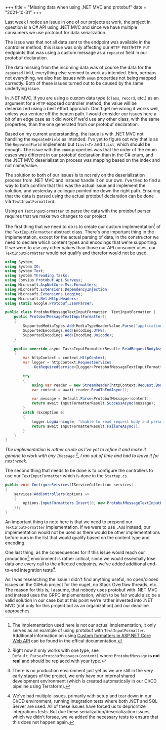 +++
title = "Missing data when using .NET MVC and protobuf"
date = "2021-10-31"
+++

Last week I notice an issue in one of our projects at work, the project in question is a C# API using .NET MVC and since we have multiple consumers we use protobuf for data serialization.

The issue was that not all data sent to the endpoint was available in the controller method, this issue was only affecting our `HTTP POST`/`HTTP PUT` endpoints that was using a custom message as a `repeated` field in our protobuf declaration.

The data missing from the incoming data was of course the data for the `repeated` field, everything else seemed to work as intended. Ehm, perhaps not everything, we also had issues with `enum` properties not being mapped correctly. Both of these issues turned out to be caused by the same underlying issue.

In .NET MVC, if you are using a custom data type (`class`, `record`, etc.) as an argument for a `HTTP` exposed controller method, the value will be deserialized using a best effort approach. Don't get me wrong it works well, unless you venture off the beaten path. I would consider our issues here a bit of an edge case as it did work if we'd use any other class, with the same properties, than the one generated from our protobuf declaration.

Based on my current understanding, the issue is with .NET MVC not handling the `RepeatedField` as intended. I've yet to figure out why that is as the `RepeatedField` implements but `IList<T>` and `IList`, which should be enough. The issue with the `enum` properties was that the order of the enum cases was different in our protobuf declaration than in the C# enum, and the .NET MVC deserialization process was mapping based on the index and not name/value.

The solution to both of our issues is to not rely on the deserialization process from .NET MVC and instead handle it on our own. I've tried to find a way to both confirm that this was the actual issue and implement the solution, and yesterday a collegue pointed me down the right path. Ensuring that the data is parsed using the actual protobuf declaration can be done via `TextInputFormatter`s.

Using an `TextInputFormatter` to parse the data with the protobuf parser requires that we make two changes to our project.

The first thing that we need to do is to create our custom implementation[^1] of the `TextInputFormatter` abstract class. There's one important thing in the implementation, except for the actual parsing of data, in the constructor we need to declare which content types and encodings that we're supporting. If we were to use any other values than those our API consumer uses, our `TextInputFormatter` would not qualify and therefor would not be used.

[^1]: The implementation used here is not our actual implementation, it only serves as an example of using protobuf with `TextInputFormatter`. Additional information on using [Custom formatters in ASP.NET Core Web API](https://docs.microsoft.com/en-us/aspnet/core/web-api/advanced/custom-formatters?view=aspnetcore-5.0) can be found in the offical documentation.

```csharp
using System;
using System.IO;
using System.Text;
using System.Threading.Tasks;
using Comvius.Protobuf.Api.Surveys;
using Microsoft.AspNetCore.Mvc.Formatters;
using Microsoft.Extensions.DependencyInjection;
using Microsoft.Extensions.Logging;
using Microsoft.Net.Http.Headers;
using static Google.Protobuf.JsonParser;

public class ProtobufMessageTextInputFormatter: TextInputFormatter {
    public ProtobufMessageTextInputFormatter()
    {
        SupportedMediaTypes.Add(MediaTypeHeaderValue.Parse("application/json"));
        SupportedEncodings.Add(Encoding.UTF8);
        SupportedEncodings.Add(Encoding.Unicode);
    }

    public override async Task<InputFormatterResult> ReadRequestBodyAsync(InputFormatterContext context, Encoding encoding)
    {
        var httpContext = context.HttpContext;
        var logger = httpContext.RequestServices
            .GetRequiredService<ILogger<ProtobufMessageTextInputFormatter>>()

        try
        {
            using var reader = new StreamReader(httpContext.Request.Body, encoding);
            var content = await reader.ReadToEndAsync();

            var message = Default.Parse<ProtobufMessage>(content);
            return await InputFormatterResult.SuccessAsync(message);
        }
        catch (Exception e)
        {
            logger.LogWarning(e, "Unable to read request body and parse message request");
            return await InputFormatterResult.FailureAsync();
        }
    }
}
```

*The implementation is rather crude as I've yet to refine it and make it generic to work with any `IMessage` [^2], I ran out of time and had to leave it for next week.*

[^2]: Right now it only works with one type, see `Default.Parse<ProtobufMessage>(content)` where `ProtobufMessage` **is not real** and should be replaced with your type.

The second thing that needs to be done is to configure the controllers to use our `TextInputFormatter` which is done in the `Startup.cs`.

```csharp
public void ConfigureServices(IServiceCollection services)
{
    services.AddControllers(options =>
    {
        options.InputFormatters.Insert(0, new ProtobufMessageTextInputFormatter());
    });
}
```

An important thing to note here is that we need to prepend our `TextInputFormatter` implementation. If we were to use `.Add` instead, our implementation would not be used as there would be other implementations before ours in the list that would qualify based on the content type and encoding.

One last thing, as the consequences for if this issue would reach our production[^3] environment is rather critical, since we would essentially lose data one every call to the affected endpoints, we've added additional end-to-end integration tests[^4].

[^3]: There is no production environment just yet as we are still in the very early stages of the project, we only have our internal shared development environment (which is created automatically in our CI/CD pipeline using Terraform).

[^4]: We've had multiple issues, primarily with setup and tear down in our CI/CD environment, running integration tests where both .NET and SQL Server are used. All of these issues have forced us to deprioritize integrations tests. But due these serialization/deserialization issues, which we didn't forsee, we've added the necessary tests to ensure that this does not happen again.

As I was researching the issue I didn't find anything useful, no open/closed issues on the GitHub project for the nuget, no Stack Overflow threads, etc. The reason for this is, I assume, that nobody uses protobuf with .NET MVC and instead uses the GRPC implementation, which to be fair would also be a valid solution in our case but at this point we're rather invested into .NET MVC (not only for this project but as an organization) and our deadline approaches.
